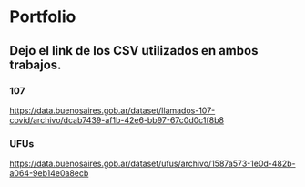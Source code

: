 # Portfolio

## Dejo el link de los CSV utilizados en ambos trabajos.

### 107
https://data.buenosaires.gob.ar/dataset/llamados-107-covid/archivo/dcab7439-af1b-42e6-bb97-67c0d0c1f8b8

### UFUs
https://data.buenosaires.gob.ar/dataset/ufus/archivo/1587a573-1e0d-482b-a064-9eb14e0a8ecb
